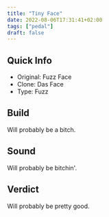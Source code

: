 ```yaml
---
title: "Tiny Face"
date: 2022-08-06T17:31:41+02:00
tags: ["pedal"]
draft: false
---
```


## Quick Info

- Original: Fuzz Face
- Clone: Das Face
- Type: Fuzz

## Build

Will probably be a bitch.

## Sound

Will probably be bitchin'.

## Verdict

Will probably be pretty good.
